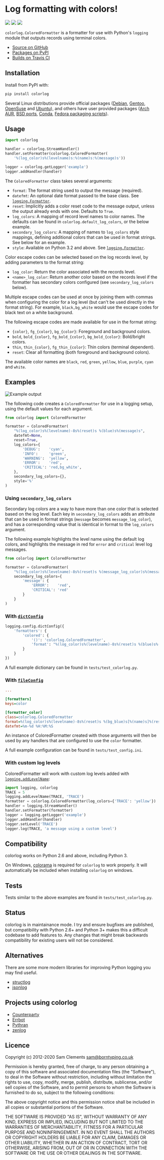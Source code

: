 Log formatting with colors!
===========================

[![](https://img.shields.io/pypi/v/colorlog.svg)](https://pypi.org/project/colorlog/)
[![](https://img.shields.io/pypi/l/colorlog.svg)](https://pypi.org/project/colorlog/)
[![](https://img.shields.io/travis/borntyping/python-colorlog/master.svg)](https://travis-ci.org/borntyping/python-colorlog)

`colorlog.ColoredFormatter` is a formatter for use with Python's `logging`
module that outputs records using terminal colors.

* [Source on GitHub](https://github.com/borntyping/python-colorlog)
* [Packages on PyPI](https://pypi.org/pypi/colorlog/)
* [Builds on Travis CI](https://travis-ci.org/borntyping/python-colorlog)

Installation
------------

Install from PyPI with:

```bash
pip install colorlog
```

Several Linux distributions provide official packages ([Debian], [Gentoo],
[OpenSuse] and [Ubuntu]), and others have user provided packages ([Arch AUR],
[BSD ports], [Conda], [Fedora packaging scripts]).

Usage
-----

```python
import colorlog

handler = colorlog.StreamHandler()
handler.setFormatter(colorlog.ColoredFormatter(
	'%(log_color)s%(levelname)s:%(name)s:%(message)s'))

logger = colorlog.getLogger('example')
logger.addHandler(handler)
```

The `ColoredFormatter` class takes several arguments:

- `format`: The format string used to output the message (required).
- `datefmt`: An optional date format passed to the base class. See [`logging.Formatter`][Formatter].
- `reset`: Implicitly adds a color reset code to the message output, unless the output already ends with one. Defaults to `True`.
- `log_colors`: A mapping of record level names to color names. The defaults can be found in `colorlog.default_log_colors`, or the below example.
- `secondary_log_colors`: A mapping of names to `log_colors` style mappings, defining additional colors that can be used in format strings. See below for an example.
- `style`: Available on Python 3.2 and above. See [`logging.Formatter`][Formatter].

Color escape codes can be selected based on the log records level, by adding
parameters to the format string:

- `log_color`: Return the color associated with the records level.
- `<name>_log_color`: Return another color based on the records level if the formatter has secondary colors configured (see `secondary_log_colors` below).

Multiple escape codes can be used at once by joining them with commas when
configuring the color for a log level (but can't be used directly in the format
string). For example, `black,bg_white` would use the escape codes for black
text on a white background.

The following escape codes are made available for use in the format string:

- `{color}`, `fg_{color}`, `bg_{color}`: Foreground and background colors.
- `bold`, `bold_{color}`, `fg_bold_{color}`, `bg_bold_{color}`: Bold/bright colors.
- `thin`, `thin_{color}`, `fg_thin_{color}`: Thin colors (terminal dependent).
- `reset`: Clear all formatting (both foreground and background colors).

The available color names are `black`, `red`, `green`, `yellow`, `blue`,
`purple`, `cyan` and `white`.

Examples
--------

![Example output](doc/example.png)

The following code creates a `ColoredFormatter` for use in a logging setup,
using the default values for each argument.

```python
from colorlog import ColoredFormatter

formatter = ColoredFormatter(
	"%(log_color)s%(levelname)-8s%(reset)s %(blue)s%(message)s",
	datefmt=None,
	reset=True,
	log_colors={
		'DEBUG':    'cyan',
		'INFO':     'green',
		'WARNING':  'yellow',
		'ERROR':    'red',
		'CRITICAL': 'red,bg_white',
	},
	secondary_log_colors={},
	style='%'
)
```

### Using `secondary_log_colors`

Secondary log colors are a way to have more than one color that is selected
based on the log level. Each key in `secondary_log_colors` adds an attribute
that can be used in format strings (`message` becomes `message_log_color`), and
has a corresponding value that is identical in format to the `log_colors`
argument.

The following example highlights the level name using the default log colors,
and highlights the message in red for `error` and `critical` level log messages.

```python
from colorlog import ColoredFormatter

formatter = ColoredFormatter(
	"%(log_color)s%(levelname)-8s%(reset)s %(message_log_color)s%(message)s",
	secondary_log_colors={
		'message': {
			'ERROR':    'red',
			'CRITICAL': 'red'
		}
	}
)
```

### With [`dictConfig`][dictConfig]

```python
logging.config.dictConfig({
	'formatters': {
		'colored': {
			'()': 'colorlog.ColoredFormatter',
			'format': "%(log_color)s%(levelname)-8s%(reset)s %(blue)s%(message)s"
		}
	}
})
```

A full example dictionary can be found in `tests/test_colorlog.py`.

### With [`fileConfig`][fileConfig]

```ini
...

[formatters]
keys=color

[formatter_color]
class=colorlog.ColoredFormatter
format=%(log_color)s%(levelname)-8s%(reset)s %(bg_blue)s[%(name)s]%(reset)s %(message)s from fileConfig
datefmt=%m-%d %H:%M:%S
```

An instance of ColoredFormatter created with those arguments will then be used
by any handlers that are configured to use the `color` formatter.

A full example configuration can be found in `tests/test_config.ini`.

### With custom log levels

ColoredFormatter will work with custom log levels added with
[`logging.addLevelName`][addLevelName]:

```python
import logging, colorlog
TRACE = 5
logging.addLevelName(TRACE, 'TRACE')
formatter = colorlog.ColoredFormatter(log_colors={'TRACE': 'yellow'})
handler = logging.StreamHandler()
handler.setFormatter(formatter)
logger = logging.getLogger('example')
logger.addHandler(handler)
logger.setLevel('TRACE')
logger.log(TRACE, 'a message using a custom level')
```

Compatibility
-------------

colorlog works on Python 2.6 and above, including Python 3.

On Windows, [colorama] is required for `colorlog` to work properly.  It will
automatically be included when installing `colorlog` on windows.

Tests
-----

Tests similar to the above examples are found in `tests/test_colorlog.py`.

Status
------

colorlog is in maintainance mode. I try and ensure bugfixes are published,
but compatibility with Python 2.6+ and Python 3+ makes this a difficult
codebase to add features to. Any changes that might break backwards
compatibility for existing users will not be considered.

Alternatives
------------

There are some more modern libraries for improving Python logging you may
find useful.

- [structlog]
- [jsonlog]

Projects using colorlog
-----------------------

- [Counterparty]
- [Errbot]
- [Pythran]
- [zenlog]

Licence
-------

Copyright (c) 2012-2020 Sam Clements <sam@borntyping.co.uk>

Permission is hereby granted, free of charge, to any person obtaining a copy of
this software and associated documentation files (the "Software"), to deal in
the Software without restriction, including without limitation the rights to
use, copy, modify, merge, publish, distribute, sublicense, and/or sell copies of
the Software, and to permit persons to whom the Software is furnished to do so,
subject to the following conditions:

The above copyright notice and this permission notice shall be included in all
copies or substantial portions of the Software.

THE SOFTWARE IS PROVIDED "AS IS", WITHOUT WARRANTY OF ANY KIND, EXPRESS OR
IMPLIED, INCLUDING BUT NOT LIMITED TO THE WARRANTIES OF MERCHANTABILITY, FITNESS
FOR A PARTICULAR PURPOSE AND NONINFRINGEMENT. IN NO EVENT SHALL THE AUTHORS OR
COPYRIGHT HOLDERS BE LIABLE FOR ANY CLAIM, DAMAGES OR OTHER LIABILITY, WHETHER
IN AN ACTION OF CONTRACT, TORT OR OTHERWISE, ARISING FROM, OUT OF OR IN
CONNECTION WITH THE SOFTWARE OR THE USE OR OTHER DEALINGS IN THE SOFTWARE.

[dictConfig]: http://docs.python.org/3/library/logging.config.html#logging.config.dictConfig
[fileConfig]: http://docs.python.org/3/library/logging.config.html#logging.config.fileConfig
[addLevelName]: https://docs.python.org/3/library/logging.html#logging.addLevelName
[Formatter]: http://docs.python.org/3/library/logging.html#logging.Formatter
[tox]: http://tox.readthedocs.org/
[Arch AUR]: https://aur.archlinux.org/packages/python-colorlog/
[BSD ports]: https://www.freshports.org/devel/py-colorlog/
[colorama]: https://pypi.python.org/pypi/colorama
[Conda]: https://anaconda.org/auto/colorlog
[Counterparty]: https://counterparty.io/
[Debian]: https://packages.debian.org/jessie/python-colorlog
[Errbot]: http://errbot.io/
[Fedora packaging scripts]: https://github.com/bartv/python-colorlog
[Gentoo]: https://packages.gentoo.org/packages/dev-python/colorlog
[OpenSuse]: http://rpm.pbone.net/index.php3?stat=3&search=python-colorlog&srodzaj=3
[Pythran]: https://github.com/serge-sans-paille/pythran
[Ubuntu]: https://launchpad.net/python-colorlog
[zenlog]: https://github.com/ManufacturaInd/python-zenlog
[structlog]: https://www.structlog.org/en/stable/
[jsonlog]: https://github.com/borntyping/jsonlog
